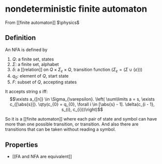 # nondeterministic finite automaton
From [[finite automaton]]
$\physics$
## Definition
An NFA is defined by
1. $Q$: a finite set, states
2. $\Sigma$: a finite set, alphabet
3. $\delta$: a [[relation]] on $Q \times \Sigma_{\varepsilon} \times Q$, transition function ($\Sigma_{\varepsilon} = (\Sigma \cup \{ \varepsilon \})$)
4. $q_{0}$: element of $Q$, start state
5. $F$: subset of $Q$, accepting states

It accepts string $s$ iff:
$$\exists a_{[n]} \in \Sigma_{\varepsilon}. \left(
\sum\limits a = s,
\exists c_{[\abs{s}]}. 
\qty(c_{0} = q_{0}, \forall i \in [\abs{s} - 1].
\delta(c_{i - 1}, s_{i}, c_{i}))\right)$$

So it is a [[finite automaton]] where each pair of state and symbol can have more than one possible transition, or transition. And also there are transitions that can be taken without reading a symbol.

## Properties
- [[FA and NFA are equivalent]]